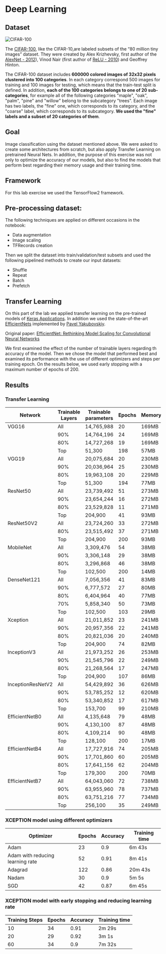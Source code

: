 # Deep Learning

## Dataset 
![CIFAR-100](https://datarepository.wolframcloud.com/resources/images/69f/69f1e629-81e6-4eaa-998f-f6734fcd2cb3-io-4-o.en.gif)

The [CIFAR-100](https://www.cs.toronto.edu/~kriz/cifar.html), like the CIFAR-10,are labeled subsets of the “80 million tiny images” dataset. They were created by Alex Krizhevsky, first author of the [AlexNet - 2012](https://papers.nips.cc/paper/4824-imagenet-classification-with-deep-convolutional-neural-networks.pdf)), Vinod Nair (first author of [ReLU - 2010](https://www.cs.toronto.edu/~hinton/absps/reluICML.pdf)) and Geoffrey Hinton.

The CIFAR-100 dataset includes **600000 colored images of 32x32 pixels clustered into 100 categories**. In each category correspond 500 images for training and 100 images for testing, which means that the train-test split is defined. In addition, **each of the 100 categories belongs to one of 20 sub-categories**, for example all of the following categories "maple", "oak", "palm", "pine" and "willow" belong to the subcategory "trees". Each image has two labels, the "fine" one, which corresponds to its category, and the "coarse" label, which corresponds to its subcategory. **We used the "fine" labels and a subset of 20 categories of them**.

## Goal
Image classification using the dataset mentioned above. We were asked to create some architectures from scratch, but also apply Transfer Learning on pretrained Neural Nets. In addition, the purpose of this exercise was not only to optimize the accuracy of our models, but also to find the models that perform best regarding their memory usage and their training time.

## Framework
For this lab exercise we used the TensorFlow2 framework.

## Pre-processing dataset:
The following techniques are applied on different occasions in the notebook:

- Data augmentation
- Image scaling
- TFRecords creation

Then we split the dataset into train/validation/test subsets and used the following pipelined methods to create our input datasets:

- Shuffle
- Repeat
- Batch
- Prefetch


## Transfer Learning

On this part of the lab we applied transfer learning on the pre-trained models of [Keras Applications](https://keras.io/applications/). In addition we used
the state-of-the-art [EfficientNets](https://github.com/qubvel/efficientnet) implemented by [Pavel Yakubovskiy](https://github.com/qubvel).

Original paper: [EfficientNet: Rethinking Model Scaling for Convolutional Neural Networks](https://arxiv.org/abs/1905.11946)

We first examined the effect of the number of trainable layers regarding th accuracy of the model. Then we chose the model that performed best and examined its performance with the use of different optimizers and steps per training epoch. On the results below, we used early stopping with a maximum number of epochs of 200.


## Results

### Transfer Learning
| Network     | Trainable Layers | Trainable parameters | Epochs | Memory | Accuracy |
|-------------|------------------|----------------------|--------|--------|----------|
| VGG16       | All              | 14,765,988           | 20     | 169MB  | 0.79     |
|             | 90%              | 14,764,196           | 24     | 169MB  | 0.79     |
|             | 80%              | 14,727,268           | 19     | 169MB  | 0.79     |
|             | Top              | 51,300               | 198    | 57MB   | 0.5      |
| VGG19       | All              | 20,075,684           | 20     | 230MB  | 0.77     |
|             | 90%              | 20,036,964           | 25     | 230MB  | 0.77     |
|             | 80%              | 19,963,108           | 20     | 229MB  | 0.76     |
|             | Top              | 51,300               | 194    | 77MB   | 0.5      |
| ResNet50    | All              | 23,739,492           | 51     | 273MB  | 0.64     |
|             | 90%              | 23,654,244           | 16     | 272MB  | 0.05     |
|             | 80%              | 23,529,828           | 11     | 271MB  | 0.05     |
|             | Top              | 204,900              | 41     | 93MB   | 0.05     |
| ResNet50V2  | All              | 23,724,260           | 33     | 272MB  | 0.57     |
|             | 80%              | 23,515,492           | 37     | 271MB  | 0.36     |
|             | Top              | 204,900              | 200    | 93MB   | 0.14     |
| MobileNet   | All              | 3,309,476            | 54     | 38ΜB   | 0.62     |
|             | 90%              | 3,306,148            | 29     | 38ΜB   | 0.41     |
|             | 80%              | 3,296,868            | 46     | 38ΜB   | 0.41     |
|             | Top              | 102,500              | 200    | 14ΜB   | 0.05     |
| DenseNet121 | All              | 7,056,356            | 41     | 83MB   | 0.74     |
|             | 90%              | 6,777,572            | 27     | 80MB   | 0.42     |
|             | 80%              | 6,404,964            | 40     | 77MB   | 0.48     |
|             | 70%              | 5,858,340            | 50     | 73MB   | 0.52     |
|             | Top              | 102,500              | 103    | 29MB   | 0.41     |
| Xception    | All              | 21,011,852           | 23     | 241MB  | 0,90     |
|                   | 90% | 20,957,356 | 22  | 241MB | 0.79 |
|                   | 80% | 20,821,036 | 20  | 240MB | 0.77 |
|                   | Top | 204,900    | 74  | 82MB  | 0.59 |
| InceptionV3       | All | 21,973,252 | 26  | 253MB | 0.78 |
|                   | 90% | 21,545,796 | 22  | 249MB | 0.54 |
|                   | 80% | 21,268,564 | 17  | 247MB | 0.3  |
|                   | Top | 204,900    | 107 | 86MB  | 0.28 |
| InceptionResNetV2 | All | 54,429,892 | 36  | 626MB | 0.83 |
|                   | 90% | 53,785,252 | 12  | 620MB | 0.25 |
|                   | 80% | 53,340,852 | 17  | 617MB | 0.44 |
|                   | Top | 153,700    | 99  | 210MB | 0.51 |
| EfficientNetB0 | All | 4,135,648  | 79  | 48MB  | 0.7  |
|                | 90% | 4,130,100  | 87  | 48MB  | 0.68 |
|                | 80% | 4,109,214  | 90  | 48MB  | 0.66 |
|                | Top | 128,100    | 200 | 17MB  | 0.41 |
| EfficientNetB4 | All | 17,727,916 | 74  | 205MB | 0.7  |
|                | 90% | 17,701,860 | 60  | 205MB | 0.67 |
|                | 80% | 17,641,156 | 62  | 204MB | 0.67 |
|                | Top | 179,300    | 200 | 70MB  | 0.36 |
| EfficientNetB7 | All | 64,043,060 | 72  | 738MB | 0.72 |
|                | 90% | 63,955,960 | 78  | 737MB | 0.69 |
|                | 80% | 63,751,216 | 77  | 734MB | 0.7  |
|                | Top | 256,100    | 35  | 249ΜB | 0.05 |

### XCEPTION model using different optimizers

| Optimizer                        | Epochs | Accuracy | Training time |
|----------------------------------|--------|----------|---------------|
| Adam                             | 23     | 0.9      | 6m 43s        |
| Adam with reducing learning rate | 52     | 0.91     | 8m 41s        |
| Adagrad                          | 122    | 0.86     | 20m 43s       |
| Nadam                            | 30     | 0.9      | 5m 5s         |
| SGD                              | 42     | 0.87     | 6m 45s        |

### XCEPTION model with early stopping and reducing learning rate
| Training Steps | Epochs | Accuracy | Training time |
|----------------|--------|----------|---------------|
| 10             | 34     | 0.91     | 2m 29s        |
| 20             | 29     | 0.92     | 3m 1s         |
| 60             | 34     | 0.9      | 7m 32s        |

